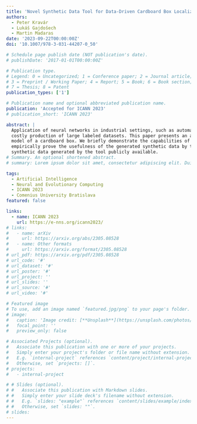```yaml
---
title: 'Novel Synthetic Data Tool for Data-Driven Cardboard Box Localization'
authors:
  - Peter Kravár
  - Lukáš Gajdošech
  - Martin Madaras
date: '2023-09-22T00:00:00Z'
doi: '10.1007/978-3-031-44207-0_50'

# Schedule page publish date (NOT publication's date).
# publishDate: '2017-01-01T00:00:00Z'

# Publication type.
# Legend: 0 = Uncategorized; 1 = Conference paper; 2 = Journal article;
# 3 = Preprint / Working Paper; 4 = Report; 5 = Book; 6 = Book section;
# 7 = Thesis; 8 = Patent
publication_types: ['1']

# Publication name and optional abbreviated publication name.
publication: 'Accepted for ICANN 2023'
# publication_short: 'ICANN 2023'

abstract: |
  Application of neural networks in industrial settings, such as automated factories with bin-picking solutions requires
  costly production of large labeled datasets. This paper presents an automatic data generation tool with a procedural
  model of a cardboard box. We briefly demonstrate the capabilities of the system, and its various parameters and
  empirically prove the usefulness of the generated synthetic data by training a simple neural network. We make sample
  synthetic data generated by the tool publicly available.
# Summary. An optional shortened abstract.
# summary: Lorem ipsum dolor sit amet, consectetur adipiscing elit. Duis posuere tellus ac convallis placerat. Proin tincidunt magna sed ex sollicitudin condimentum.

tags:
  - Artificial Intelligence
  - Neural and Evolutionary Computing
  - ICANN 2023
  - Comenius University Bratislava
featured: false

links:
  - name: ICANN 2023
    url: https://e-nns.org/icann2023/
# links:
#   - name: arXiv
#     url: https://arxiv.org/abs/2305.08528
#   - name: Other formats
#     url: https://arxiv.org/format/2305.08528
# url_pdf: https://arxiv.org/pdf/2305.08528
# url_code: '#'
# url_dataset: '#'
# url_poster: '#'
# url_project: ''
# url_slides: ''
# url_source: '#'
# url_video: '#'

# Featured image
# To use, add an image named `featured.jpg/png` to your page's folder.
# image:
#   caption: 'Image credit: [**Unsplash**](https://unsplash.com/photos/s9CC2SKySJM)'
#   focal_point: ''
#   preview_only: false

# Associated Projects (optional).
#   Associate this publication with one or more of your projects.
#   Simply enter your project's folder or file name without extension.
#   E.g. `internal-project` references `content/project/internal-project/index.md`.
#   Otherwise, set `projects: []`.
# projects:
#   - internal-project

# # Slides (optional).
# #   Associate this publication with Markdown slides.
# #   Simply enter your slide deck's filename without extension.
# #   E.g. `slides: "example"` references `content/slides/example/index.md`.
# #   Otherwise, set `slides: ""`.
# slides:
---
```

